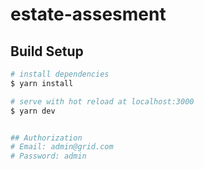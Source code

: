 # estate-assesment

## Build Setup

```bash
# install dependencies
$ yarn install

# serve with hot reload at localhost:3000
$ yarn dev


## Authorization 
# Email: admin@grid.com
# Password: admin


